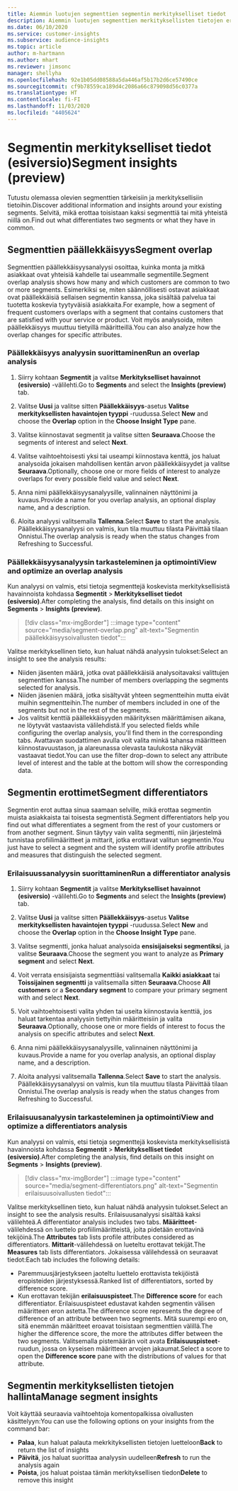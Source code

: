 ```yaml
---
title: Aiemmin luotujen segmenttien segmentin merkitykselliset tiedot
description: Aiemmin luotujen segmenttien merkityksellisten tietojen erot ja yhteneväisyydet ovat nähtävissä.
ms.date: 06/10/2020
ms.service: customer-insights
ms.subservice: audience-insights
ms.topic: article
author: m-hartmann
ms.author: mhart
ms.reviewer: jimsonc
manager: shellyha
ms.openlocfilehash: 92e1b05dd08588a5da446af5b17b2d6ce57490ce
ms.sourcegitcommit: cf9b78559ca189d4c2086a66c879098d56c0377a
ms.translationtype: HT
ms.contentlocale: fi-FI
ms.lasthandoff: 11/03/2020
ms.locfileid: "4405624"
---
```

# <a name="segment-insights-preview"></a><span data-ttu-id="d141b-103">Segmentin merkitykselliset tiedot (esiversio)</span><span class="sxs-lookup"><span data-stu-id="d141b-103">Segment insights (preview)</span></span>

<span data-ttu-id="d141b-104">Tutustu olemassa olevien segmenttien tärkeisiin ja merkityksellisiin tietoihin.</span><span class="sxs-lookup"><span data-stu-id="d141b-104">Discover additional information and insights around your existing segments.</span></span> <span data-ttu-id="d141b-105">Selvitä, mikä erottaa toisistaan kaksi segmenttiä tai mitä yhteistä niillä on.</span><span class="sxs-lookup"><span data-stu-id="d141b-105">Find out what differentiates two segments or what they have in common.</span></span>

## <a name="segment-overlap"></a><span data-ttu-id="d141b-106">Segmenttien päällekkäisyys</span><span class="sxs-lookup"><span data-stu-id="d141b-106">Segment overlap</span></span>

<span data-ttu-id="d141b-107">Segmenttien päällekkäisyysanalyysi osoittaa, kuinka monta ja mitkä asiakkaat ovat yhteisiä kahdelle tai useammalle segmentille.</span><span class="sxs-lookup"><span data-stu-id="d141b-107">Segment overlap analysis shows how many and which customers are common to two or more segments.</span></span> <span data-ttu-id="d141b-108">Esimerkiksi se, miten säännöllisesti ostavat asiakkaat ovat päällekkäisiä sellaisen segmentin kanssa, joka sisältää palvelua tai tuotetta koskevia tyytyväisiä asiakkaita.</span><span class="sxs-lookup"><span data-stu-id="d141b-108">For example, how a segment of frequent customers overlaps with a segment that contains customers that are satisfied with your service or product.</span></span>
<span data-ttu-id="d141b-109">Voit myös analysoida, miten päällekkäisyys muuttuu tietyillä määritteillä.</span><span class="sxs-lookup"><span data-stu-id="d141b-109">You can also analyze how the overlap changes for specific attributes.</span></span>

### <a name="run-an-overlap-analysis"></a><span data-ttu-id="d141b-110">Päällekkäisyys analyysin suorittaminen</span><span class="sxs-lookup"><span data-stu-id="d141b-110">Run an overlap analysis</span></span>

1. <span data-ttu-id="d141b-111">Siirry kohtaan **Segmentit** ja valitse **Merkitykselliset havainnot (esiversio)** -välilehti.</span><span class="sxs-lookup"><span data-stu-id="d141b-111">Go to **Segments** and select the **Insights (preview)** tab.</span></span>

1. <span data-ttu-id="d141b-112">Valitse **Uusi** ja valitse sitten **Päällekkäisyys**-asetus **Valitse merkityksellisten havaintojen tyyppi** -ruudussa.</span><span class="sxs-lookup"><span data-stu-id="d141b-112">Select **New** and choose the **Overlap** option in the **Choose Insight Type** pane.</span></span>

1. <span data-ttu-id="d141b-113">Valitse kiinnostavat segmentit ja valitse sitten **Seuraava**.</span><span class="sxs-lookup"><span data-stu-id="d141b-113">Choose the segments of interest and select **Next**.</span></span>

1. <span data-ttu-id="d141b-114">Valitse vaihtoehtoisesti yksi tai useampi kiinnostava kenttä, jos haluat analysoida jokaisen mahdollisen kentän arvon päällekkäisyydet ja valitse **Seuraava**.</span><span class="sxs-lookup"><span data-stu-id="d141b-114">Optionally, choose one or more fields of interest to analyze overlaps for every possible field value and select **Next**.</span></span>

1. <span data-ttu-id="d141b-115">Anna nimi päällekkäisyysanalyysille, valinnainen näyttönimi ja kuvaus.</span><span class="sxs-lookup"><span data-stu-id="d141b-115">Provide a name for you overlap analysis, an optional display name, and a description.</span></span>

1. <span data-ttu-id="d141b-116">Aloita analyysi valitsemalla **Tallenna**.</span><span class="sxs-lookup"><span data-stu-id="d141b-116">Select **Save** to start the analysis.</span></span> <span data-ttu-id="d141b-117">Päällekkäisyysanalyysi on valmis, kun tila muuttuu tilasta Päivittää tilaan Onnistui.</span><span class="sxs-lookup"><span data-stu-id="d141b-117">The overlap analysis is ready when the status changes from Refreshing to Successful.</span></span>

### <a name="view-and-optimize-an-overlap-analysis"></a><span data-ttu-id="d141b-118">Päällekkäisyysanalyysin tarkasteleminen ja optimointi</span><span class="sxs-lookup"><span data-stu-id="d141b-118">View and optimize an overlap analysis</span></span>

<span data-ttu-id="d141b-119">Kun analyysi on valmis, etsi tietoja segmenttejä koskevista merkityksellisistä havainnoista kohdassa **Segmentit** > **Merkitykselliset tiedot (esiversio)**.</span><span class="sxs-lookup"><span data-stu-id="d141b-119">After completing the analysis, find details on this insight on **Segments** > **Insights (preview)**.</span></span>

> [!div class="mx-imgBorder"]
> :::image type="content" source="media/segment-overlap.png" alt-text="Segmentin päällekkäisyysoivallusten tiedot":::

<span data-ttu-id="d141b-121">Valitse merkityksellinen tieto, kun haluat nähdä analyysin tulokset:</span><span class="sxs-lookup"><span data-stu-id="d141b-121">Select an insight to see the analysis results:</span></span>

- <span data-ttu-id="d141b-122">Niiden jäsenten määrä, jotka ovat päällekkäisiä analysoitavaksi valittujen segmenttien kanssa.</span><span class="sxs-lookup"><span data-stu-id="d141b-122">The number of members overlapping the segments selected for analysis.</span></span>
- <span data-ttu-id="d141b-123">Niiden jäsenien määrä, jotka sisältyvät yhteen segmentteihin mutta eivät muihin segmentteihin.</span><span class="sxs-lookup"><span data-stu-id="d141b-123">The number of members included in one of the segments but not in the rest of the segments.</span></span>
- <span data-ttu-id="d141b-124">Jos valitsit kenttiä päällekkäisyyden määrityksen määrittämisen aikana, ne löytyvät vastaavista välilehdistä.</span><span class="sxs-lookup"><span data-stu-id="d141b-124">If you selected fields while configuring the overlap analysis, you'll find them in the corresponding tabs.</span></span> <span data-ttu-id="d141b-125">Avattavan suodattimen avulla voit valita minkä tahansa määritteen kiinnostavuustason, ja alareunassa olevasta taulukosta näkyvät vastaavat tiedot.</span><span class="sxs-lookup"><span data-stu-id="d141b-125">You can use the filter drop-down to select any attribute level of interest and the table at the bottom will show the corresponding data.</span></span>

## <a name="segment-differentiators"></a><span data-ttu-id="d141b-126">Segmentin erottimet</span><span class="sxs-lookup"><span data-stu-id="d141b-126">Segment differentiators</span></span>

<span data-ttu-id="d141b-127">Segmentin erot auttaa sinua saamaan selville, mikä erottaa segmentin muista asiakkaista tai toisesta segmentistä.</span><span class="sxs-lookup"><span data-stu-id="d141b-127">Segment differentiators help you find out what differentiates a segment from the rest of your customers or from another segment.</span></span> <span data-ttu-id="d141b-128">Sinun täytyy vain valita segmentti, niin järjestelmä tunnistaa profiilimääritteet ja mittarit, jotka erottavat valitun segmentin.</span><span class="sxs-lookup"><span data-stu-id="d141b-128">You just have to select a segment and the system will identify profile attributes and measures that distinguish the selected segment.</span></span>

### <a name="run-a-differentiator-analysis"></a><span data-ttu-id="d141b-129">Erilaisuussanalyysin suorittaminen</span><span class="sxs-lookup"><span data-stu-id="d141b-129">Run a differentiator analysis</span></span>

1. <span data-ttu-id="d141b-130">Siirry kohtaan **Segmentit** ja valitse **Merkitykselliset havainnot (esiversio)** -välilehti.</span><span class="sxs-lookup"><span data-stu-id="d141b-130">Go to **Segments** and select the **Insights (preview)** tab.</span></span>

1. <span data-ttu-id="d141b-131">Valitse **Uusi** ja valitse sitten **Päällekkäisyys**-asetus **Valitse merkityksellisten havaintojen tyyppi** -ruudussa.</span><span class="sxs-lookup"><span data-stu-id="d141b-131">Select **New** and choose the **Overlap** option in the **Choose Insight Type** pane.</span></span>

1. <span data-ttu-id="d141b-132">Valitse segmentti, jonka haluat analysoida **ensisijaiseksi segmentiksi**, ja valitse **Seuraava**.</span><span class="sxs-lookup"><span data-stu-id="d141b-132">Choose the segment you want to analyze as **Primary segment** and select **Next**.</span></span>

1. <span data-ttu-id="d141b-133">Voit verrata ensisijaista segmenttiäsi valitsemalla **Kaikki asiakkaat** tai **Toissijainen segmentti** ja valitsemalla sitten **Seuraava**.</span><span class="sxs-lookup"><span data-stu-id="d141b-133">Choose **All customers** or a **Secondary segment** to compare your primary segment with and select **Next**.</span></span>

1. <span data-ttu-id="d141b-134">Voit vaihtoehtoisesti valita yhden tai useita kiinnostavia kenttiä, jos haluat tarkentaa analyysin tiettyihin määritteisiin ja valita **Seuraava**.</span><span class="sxs-lookup"><span data-stu-id="d141b-134">Optionally, choose one or more fields of interest to focus the analysis on specific attributes and select **Next**.</span></span>

1. <span data-ttu-id="d141b-135">Anna nimi päällekkäisyysanalyysille, valinnainen näyttönimi ja kuvaus.</span><span class="sxs-lookup"><span data-stu-id="d141b-135">Provide a name for you overlap analysis, an optional display name, and a description.</span></span>

1. <span data-ttu-id="d141b-136">Aloita analyysi valitsemalla **Tallenna**.</span><span class="sxs-lookup"><span data-stu-id="d141b-136">Select **Save** to start the analysis.</span></span> <span data-ttu-id="d141b-137">Päällekkäisyysanalyysi on valmis, kun tila muuttuu tilasta Päivittää tilaan Onnistui.</span><span class="sxs-lookup"><span data-stu-id="d141b-137">The overlap analysis is ready when the status changes from Refreshing to Successful.</span></span>

### <a name="view-and-optimize-a-differentiators-analysis"></a><span data-ttu-id="d141b-138">Erilaisuusanalyysin tarkasteleminen ja optimointi</span><span class="sxs-lookup"><span data-stu-id="d141b-138">View and optimize a differentiators analysis</span></span>

<span data-ttu-id="d141b-139">Kun analyysi on valmis, etsi tietoja segmenttejä koskevista merkityksellisistä havainnoista kohdassa **Segmentit** > **Merkitykselliset tiedot (esiversio)**.</span><span class="sxs-lookup"><span data-stu-id="d141b-139">After completing the analysis, find details on this insight on **Segments** > **Insights (preview)**.</span></span>

> [!div class="mx-imgBorder"]
> :::image type="content" source="media/segment-differentiators.png" alt-text="Segmentin erilaisuusoivallusten tiedot":::

<span data-ttu-id="d141b-141">Valitse merkityksellinen tieto, kun haluat nähdä analyysin tulokset.</span><span class="sxs-lookup"><span data-stu-id="d141b-141">Select an insight to see the analysis results.</span></span> <span data-ttu-id="d141b-142">Erilaisuusanalyysi sisältää kaksi välilehteä.</span><span class="sxs-lookup"><span data-stu-id="d141b-142">A differentiator analysis includes two tabs.</span></span> <span data-ttu-id="d141b-143">**Määritteet**-välilehdessä on luettelo profiilimääritteistä, joita pidetään erottavinä tekijöinä.</span><span class="sxs-lookup"><span data-stu-id="d141b-143">The **Attributes** tab lists profile attributes considered as differentiators.</span></span> <span data-ttu-id="d141b-144">**Mittarit**-välilehdessä on lueteltu erottavat tekijät.</span><span class="sxs-lookup"><span data-stu-id="d141b-144">The **Measures** tab lists differentiators.</span></span> <span data-ttu-id="d141b-145">Jokaisessa välilehdessä on seuraavat tiedot:</span><span class="sxs-lookup"><span data-stu-id="d141b-145">Each tab includes the following details:</span></span>

- <span data-ttu-id="d141b-146">Paremmuusjärjestykseen jaoteltu luettelo erottavista tekijöistä eropisteiden järjestyksessä.</span><span class="sxs-lookup"><span data-stu-id="d141b-146">Ranked list of differentiators, sorted by difference score.</span></span>
- <span data-ttu-id="d141b-147">Kun erottavan tekijän **erilaisuuspisteet**.</span><span class="sxs-lookup"><span data-stu-id="d141b-147">The **Difference score** for each differentiator.</span></span> <span data-ttu-id="d141b-148">Erilaisuuspisteet edustavat kahden segmentin välisen määritteen eron astetta.</span><span class="sxs-lookup"><span data-stu-id="d141b-148">The difference score represents the degree of difference of an attribute between two segments.</span></span> <span data-ttu-id="d141b-149">Mitä suurempi ero on, sitä enemmän määritteet eroavat toisistaan segmenttien välillä.</span><span class="sxs-lookup"><span data-stu-id="d141b-149">The higher the difference score, the more the attributes differ between the two segments.</span></span> <span data-ttu-id="d141b-150">Valitsemalla pistemäärän voit avata **Erilaisuuspisteet**-ruudun, jossa on kyseisen määritteen arvojen jakaumat.</span><span class="sxs-lookup"><span data-stu-id="d141b-150">Select a score to open the **Difference score** pane with the distributions of values for that attribute.</span></span>

## <a name="manage-segment-insights"></a><span data-ttu-id="d141b-151">Segmentin merkityksellisten tietojen hallinta</span><span class="sxs-lookup"><span data-stu-id="d141b-151">Manage segment insights</span></span>

<span data-ttu-id="d141b-152">Voit käyttää seuraavia vaihtoehtoja komentopalkissa oivallusten käsittelyyn:</span><span class="sxs-lookup"><span data-stu-id="d141b-152">You can use the following options on your insights from the command bar:</span></span>

- <span data-ttu-id="d141b-153">**Palaa**, kun haluat palauta mekrkityksellisten tietojen luetteloon</span><span class="sxs-lookup"><span data-stu-id="d141b-153">**Back** to return the list of insights</span></span>
- <span data-ttu-id="d141b-154">**Päivitä**, jos haluat suorittaa analyysin uudelleen</span><span class="sxs-lookup"><span data-stu-id="d141b-154">**Refresh** to run the analysis again</span></span>
- <span data-ttu-id="d141b-155">**Poista**, jos haluat poistaa tämän merkityksellisen tiedon</span><span class="sxs-lookup"><span data-stu-id="d141b-155">**Delete** to remove this insight</span></span>
